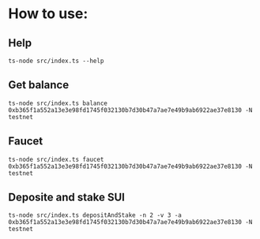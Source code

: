 # How to use:

## Help
```
ts-node src/index.ts --help
```

## Get balance
```
ts-node src/index.ts balance 0xb365f1a552a13e3e98fd1745f032130b7d30b47a7ae7e49b9ab6922ae37e8130 -N testnet
```

## Faucet
```
ts-node src/index.ts faucet 0xb365f1a552a13e3e98fd1745f032130b7d30b47a7ae7e49b9ab6922ae37e8130 -N testnet
```

## Deposite and stake SUI
``` 
ts-node src/index.ts depositAndStake -n 2 -v 3 -a 0xb365f1a552a13e3e98fd1745f032130b7d30b47a7ae7e49b9ab6922ae37e8130 -N testnet
```